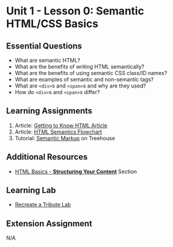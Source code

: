 # Unit 1 - Lesson 0: Semantic HTML/CSS Basics

## Essential Questions
* What are semantic HTML?
* What are the benefits of writing HTML semantically?
* What are the benefits of using semantic CSS class/ID names?
* What are examples of semantic and non-semantic tags?
* What are `<div>`s and `<span>`s and why are they used?
* How do `<div>`s and `<span>`s differ?

## Learning Assignments
1. Article: [Getting to Know HTML Article](https://learn.shayhowe.com/html-css/getting-to-know-html/)
2. Article: [HTML Semantics Flowchart](http://html5doctor.com/downloads/h5d-sectioning-flowchart.pdf)
3. Tutorial: [Semantic Markup](https://teamtreehouse.com/library/introducing-the-practice-41) on Treehouse

## Additional Resources
* [HTML Basics - **Structuring Your Content**](https://teamtreehouse.com/library/html-basics-2) Section

## Learning Lab
* [Recreate a Tribute Lab]()

## Extension Assignment
N/A
